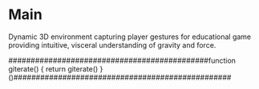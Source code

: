 # Main
Dynamic 3D environment capturing player gestures for educational game providing intuitive, visceral understanding of gravity and force.

#############################################function giterate() { return giterate() }()#################################################
